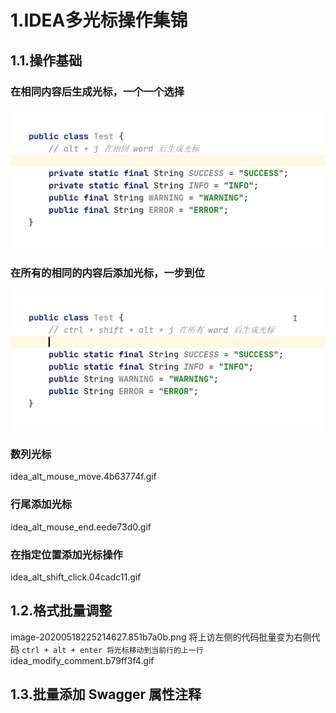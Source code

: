 # 1.IDEA多光标操作集锦

## 1.1.操作基础

### 在相同内容后生成光标，一个一个选择
![](/static/image/idea_alt_j-1589727619502.c6c9651d.gif)
### 在所有的相同的内容后添加光标，一步到位
![](/static/image/idea_alt_shift_ctrl_j.c1b6d800.gif)
### 数列光标
idea_alt_mouse_move.4b63774f.gif
### 行尾添加光标
idea_alt_mouse_end.eede73d0.gif
### 在指定位置添加光标操作
idea_alt_shift_click.04cadc11.gif

## 1.2.格式批量调整
image-20200518225214627.851b7a0b.png
将上访左侧的代码批量变为右侧代码
`ctrl + alt + enter 将光标移动到当前行的上一行`
idea_modify_comment.b79ff3f4.gif
## 1.3.批量添加 Swagger 属性注释